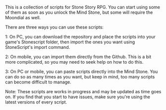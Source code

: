 This is a collection of scripts for Stone Story RPG. You can start using some of them as soon as you unlock the Mind Stone, but some will require the Moondial as well.

There are three ways you can use these scripts:

1: On PC, you can download the repository and place the scripts into your game's Stonescript folder, then import the ones you want using StoneScript's import command.

2: On mobile, you can import them directly from the Github. This is a bit more complicated, so you may need to seek help on how to do this.

3: On PC or mobile, you can paste scripts directly into the Mind Stone. You can do so as many times as you want, but keep in mind, too many scripts can become difficult to manage.

Note: These scripts are works in progress and may be updated as time goes on. If you find that you start to have issues, make sure you're using the latest versions of every script.
